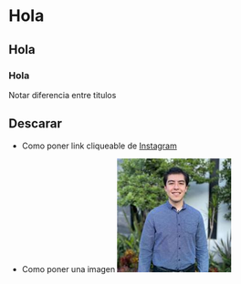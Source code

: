 # Hola
## Hola
### Hola

Notar diferencia entre titulos

## Descarar ##

- Como poner link cliqueable de [Instagram](https://www.instagram.com/jaime_alberto500/)

- Como poner una imagen 
![](https://github.com/JaimeAmador/curso-paython/blob/main/Imagenes/ImagenVisualStudio.jpg) 
